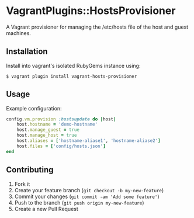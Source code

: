 # VagrantPlugins::HostsProvisioner

A Vagrant provisioner for managing the /etc/hosts file of the host and guest machines.
## Installation

Install into vagrant's isolated RubyGems instance using:

    $ vagrant plugin install vagrant-hosts-provisioner

## Usage

Example configuration:

```ruby
config.vm.provision :hostsupdate do |host|
	host.hostname = 'demo-hostname'
	host.manage_guest = true
	host.manage_host = true
	host.aliases = ['hostname-aliase1', 'hostname-aliase2']
	host.files = ['config/hosts.json']
end
```

## Contributing

1. Fork it
2. Create your feature branch (`git checkout -b my-new-feature`)
3. Commit your changes (`git commit -am 'Add some feature'`)
4. Push to the branch (`git push origin my-new-feature`)
5. Create a new Pull Request

